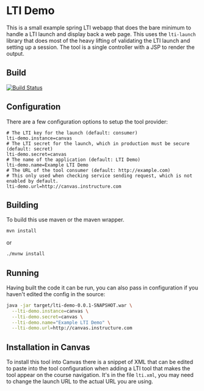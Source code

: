 LTI Demo
========

This is a small example spring LTI webapp that does the bare minimum to handle a LTI launch and display back a web page. This uses the `lti-launch` library that does most of the heavy lifting of validating the LTI launch and setting up a session. The tool is a single controller with a JSP to render the output.

Build
-----

[![Build Status](https://travis-ci.org/ox-it/lti-demo.svg?branch=master)](https://travis-ci.org/ox-it/lti-demo)

Configuration
-------------

There are a few configuration options to setup the tool provider:

```properties
# The LTI key for the launch (default: consumer)
lti-demo.instance=canvas
# The LTI secret for the launch, which in production must be secure (default: secret)
lti-demo.secret=canvas
# The name of the application (default: LTI Demo)
lti-demo.name=Example LTI Demo
# The URL of the tool consumer (default: http://example.com)
# This only used when checking service sending request, which is not enabled by default.
lti-demo.url=http://canvas.instructure.com
```

Building
--------

To build this use maven or the maven wrapper.
```bash
mvn install
```
or
```bash
./mvnw install
```

Running
-------

Having built the code it can be run, you can also pass in configuration if you haven't edited the config in the source:

```bash
java -jar target/lti-demo-0.0.1-SNAPSHOT.war \
  --lti-demo.instance=canvas \
  --lti-demo.secret=canvas \
  --lti-demo.name="Example LTI Demo" \
  --lti-demo.url=http://canvas.instructure.com
```


Installation in Canvas
----------------------

To install this tool into Canvas there is a snippet of XML that can be edited to paste into the tool configuration when adding a LTI tool that makes the tool appear on the course navigation. It's in the file `lti.xml`, you may need to change the launch URL to the actual URL you are using.



